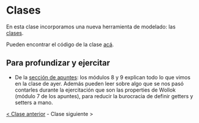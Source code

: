 # Clases

En esta clase incorporamos una nueva herramienta de modelado: las [clases](http://wiki.uqbar.org/wiki/articles/clases.html).

Pueden encontrar el código de la clase [acá](https://github.com/pdep-mit/ejemplos-de-clase-wollok/tree/master/ejemplos-de-clase/src/clase4).

## Para profundizar y ejercitar

- De la [sección de apuntes](http://www.pdep.com.ar/material/apuntes): los módulos 8 y 9 explican todo lo que vimos en la clase de ayer. Además pueden leer sobre algo que se nos pasó contarles durante la ejercitación que son las properties de Wollok (módulo 7 de los apuntes), para reducir la burocracia de definir getters y setters a mano.

[< Clase anterior](https://github.com/pdep-mit/bitacora-de-clase/blob/master/clase-19.md) - Clase siguiente >
